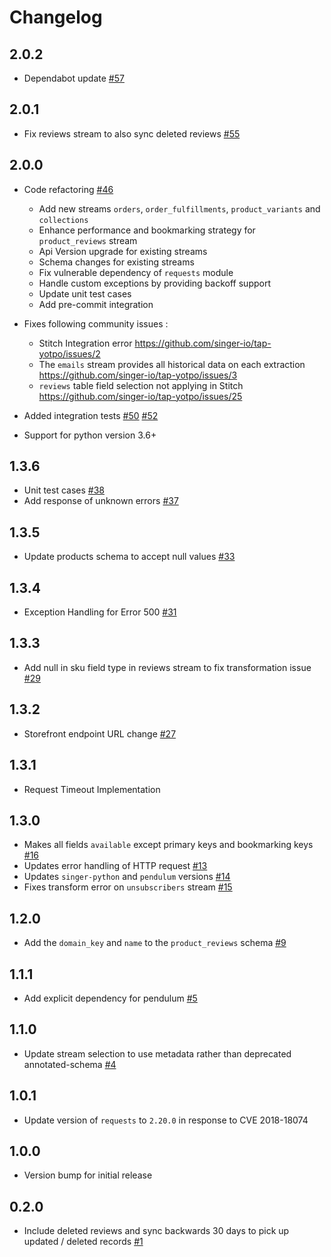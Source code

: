 # Changelog

## 2.0.2
  * Dependabot update [#57](https://github.com/singer-io/tap-yotpo/pull/57)

## 2.0.1
  * Fix reviews stream to also sync deleted reviews  [#55](https://github.com/singer-io/tap-yotpo/pull/55)

## 2.0.0
  * Code refactoring [#46](https://github.com/singer-io/tap-yotpo/pull/46)
    * Add new streams `orders`, `order_fulfillments`, `product_variants` and `collections`
    * Enhance performance and bookmarking strategy for `product_reviews` stream
    * Api Version upgrade for existing streams
    * Schema changes for existing streams
    * Fix vulnerable dependency of `requests` module
    * Handle custom exceptions by providing backoff support  
    * Update unit test cases
    * Add pre-commit integration

  * Fixes following community issues :
    * Stitch Integration error https://github.com/singer-io/tap-yotpo/issues/2
    * The `emails` stream provides all historical data on each extraction https://github.com/singer-io/tap-yotpo/issues/3
    * `reviews` table field selection not applying in Stitch https://github.com/singer-io/tap-yotpo/issues/25

  * Added integration tests [#50](https://github.com/singer-io/tap-yotpo/pull/50) [#52](https://github.com/singer-io/tap-yotpo/pull/52)
  * Support for python version 3.6+

## 1.3.6
  * Unit test cases  [#38](https://github.com/singer-io/tap-yotpo/pull/38)
  * Add response of unknown errors  [#37](https://github.com/singer-io/tap-yotpo/pull/37)
## 1.3.5
  * Update products schema to accept null values [#33](https://github.com/singer-io/tap-yotpo/pull/33)
## 1.3.4
  * Exception Handling for Error 500 [#31](https://github.com/singer-io/tap-yotpo/pull/31)

## 1.3.3
  * Add null in sku field type in reviews stream to fix transformation issue [#29](https://github.com/singer-io/tap-yotpo/pull/29)

## 1.3.2
  * Storefront endpoint URL change [#27](https://github.com/singer-io/tap-yotpo/pull/27)
## 1.3.1
  * Request Timeout Implementation
## 1.3.0
  * Makes all fields `available` except primary keys and bookmarking keys [#16](https://github.com/singer-io/tap-yotpo/pull/16)
  * Updates error handling of HTTP request [#13](https://github.com/singer-io/tap-yotpo/pull/13)
  * Updates `singer-python` and `pendulum` versions [#14](https://github.com/singer-io/tap-yotpo/pull/14)
  * Fixes transform error on `unsubscribers` stream [#15](https://github.com/singer-io/tap-yotpo/pull/15)

## 1.2.0
  * Add the `domain_key` and `name` to the `product_reviews` schema [#9](https://github.com/singer-io/tap-yotpo/pull/9)

## 1.1.1
  * Add explicit dependency for pendulum [#5](https://github.com/singer-io/tap-yotpo/pull/5)

## 1.1.0
  * Update stream selection to use metadata rather than deprecated annotated-schema [#4](https://github.com/singer-io/tap-yotpo/pull/4)

## 1.0.1
  * Update version of `requests` to `2.20.0` in response to CVE 2018-18074

## 1.0.0
  * Version bump for initial release

## 0.2.0
  * Include deleted reviews and sync backwards 30 days to pick up updated / deleted records [#1](https://github.com/singer-io/tap-yotpo/pull/1)